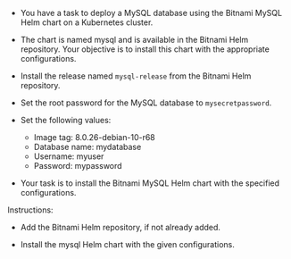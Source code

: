 - You have a task to deploy a MySQL database using the Bitnami MySQL Helm chart on a Kubernetes cluster.

- The chart is named mysql and is available in the Bitnami Helm repository. Your objective is to install this chart with the appropriate configurations.

- Install the release named `mysql-release` from the Bitnami Helm repository.

- Set the root password for the MySQL database to `mysecretpassword`.

- Set the following values:

    - Image tag: 8.0.26-debian-10-r68
    - Database name: mydatabase
    - Username: myuser
    - Password: mypassword

- Your task is to install the Bitnami MySQL Helm chart with the specified configurations.

Instructions:

- Add the Bitnami Helm repository, if not already added.

- Install the mysql Helm chart with the given configurations.
